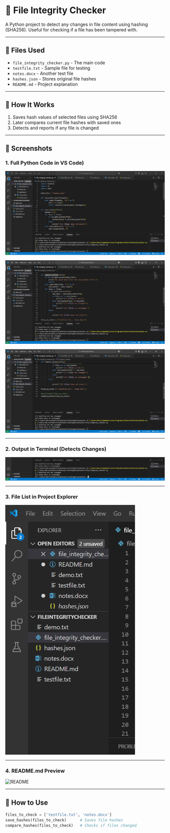 # 🔐 File Integrity Checker

A Python project to detect any changes in file content using hashing (SHA256). Useful for checking if a file has been tampered with.

---

## 📁 Files Used
- `file_integrity_checker.py` - The main code
- `testfile.txt` - Sample file for testing
- `notes.docx` - Another test file
- `hashes.json` - Stores original file hashes
- `README.md` - Project explanation

---

## 🧠 How It Works
1. Saves hash values of selected files using SHA256
2. Later compares current file hashes with saved ones
3. Detects and reports if any file is changed

---

## 📸 Screenshots

### 1. Full Python Code in VS Code)
![image alt](https://github.com/nikhithavadlamudi-cyber/fileintegritychecker/blob/4cb1cb77f990632a5ad7f4996e4e8e68cc7df288/code_part1.png)

![image alt](https://github.com/nikhithavadlamudi-cyber/fileintegritychecker/blob/b614e4b0ebd56b87f1efcfb4269abaca6d0068ea/code_part2.png)

![image alt](https://github.com/nikhithavadlamudi-cyber/fileintegritychecker/blob/18e798133079dc53dcf0909cfe2519306cc6c282/code_part3.png)

---

### 2. Output in Terminal (Detects Changes)
![Output](output_screenshot.png)

---

### 3. File List in Project Explorer
![Explorer](explorer_screenshot.png)

---

### 4. README.md Preview
![README](readme_screenshot.png)

---

## 🚀 How to Use

```python
files_to_check = ['testfile.txt', 'notes.docx']
save_hashes(files_to_check)      # Saves file hashes
compare_hashes(files_to_check)   # Checks if files changed
